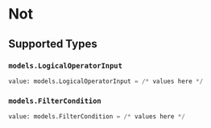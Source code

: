 # Not


## Supported Types

### `models.LogicalOperatorInput`

```python
value: models.LogicalOperatorInput = /* values here */
```

### `models.FilterCondition`

```python
value: models.FilterCondition = /* values here */
```

